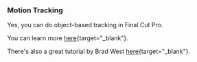 ### Motion Tracking

Yes, you can do object-based tracking in Final Cut Pro.

You can learn more [here](https://support.apple.com/en-au/guide/final-cut-pro/vere9b794f29/mac){target="_blank"}.

There's also a great tutorial by Brad West [here](https://youtu.be/OBANKbLvKjs){target="_blank"}.